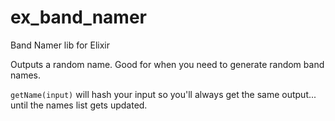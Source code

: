 # ex_band_namer

Band Namer lib for Elixir 

Outputs a random name. Good for when you need to generate random band names.

`getName(input)` will hash your input so you'll always get the same output... until the names list gets updated.

